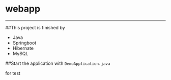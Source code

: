 # webapp
***

##This project is finished by
- Java
- Springboot
- Hibernate
- MySQL

##Start the application with
```DemoApplication.java```

for test